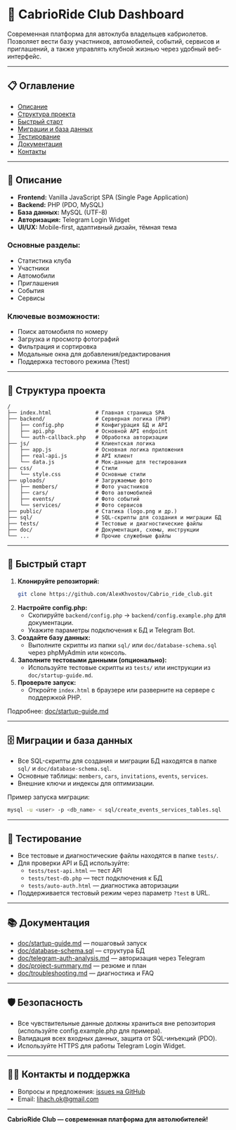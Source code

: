 # 🚗 CabrioRide Club Dashboard

Современная платформа для автоклуба владельцев кабриолетов. Позволяет вести базу участников, автомобилей, событий, сервисов и приглашений, а также управлять клубной жизнью через удобный веб-интерфейс.

---

## 📋 Оглавление
- [Описание](#описание)
- [Структура проекта](#структура-проекта)
- [Быстрый старт](#быстрый-старт)
- [Миграции и база данных](#миграции-и-база-данных)
- [Тестирование](#тестирование)
- [Документация](#документация)
- [Контакты](#контакты)

---

## 📝 Описание
- **Frontend:** Vanilla JavaScript SPA (Single Page Application)
- **Backend:** PHP (PDO, MySQL)
- **База данных:** MySQL (UTF-8)
- **Авторизация:** Telegram Login Widget
- **UI/UX:** Mobile-first, адаптивный дизайн, тёмная тема

### Основные разделы:
- Статистика клуба
- Участники
- Автомобили
- Приглашения
- События
- Сервисы

### Ключевые возможности:
- Поиск автомобиля по номеру
- Загрузка и просмотр фотографий
- Фильтрация и сортировка
- Модальные окна для добавления/редактирования
- Поддержка тестового режима (?test)

---

## 📁 Структура проекта
```
/
├── index.html              # Главная страница SPA
├── backend/                # Серверная логика (PHP)
│   ├── config.php          # Конфигурация БД и API
│   ├── api.php             # Основной API endpoint
│   └── auth-callback.php   # Обработка авторизации
├── js/                     # Клиентская логика
│   ├── app.js              # Основная логика приложения
│   ├── real-api.js         # API клиент
│   └── data.js             # Мок-данные для тестирования
├── css/                    # Стили
│   └── style.css           # Основные стили
├── uploads/                # Загружаемые фото
│   ├── members/            # Фото участников
│   ├── cars/               # Фото автомобилей
│   ├── events/             # Фото событий
│   └── services/           # Фото сервисов
├── public/                 # Статика (logo.png и др.)
├── sql/                    # SQL-скрипты для создания и миграции БД
├── tests/                  # Тестовые и диагностические файлы
├── doc/                    # Документация, схемы, инструкции
└── ...                     # Прочие служебные файлы
```

---

## 🚀 Быстрый старт

1. **Клонируйте репозиторий:**
   ```bash
   git clone https://github.com/AlexKhvostov/Cabrio_ride_club.git
   ```
2. **Настройте config.php:**
   - Скопируйте `backend/config.php` → `backend/config.example.php` для документации.
   - Укажите параметры подключения к БД и Telegram Bot.
3. **Создайте базу данных:**
   - Выполните скрипты из папки `sql/` или `doc/database-schema.sql` через phpMyAdmin или консоль.
4. **Заполните тестовыми данными (опционально):**
   - Используйте тестовые скрипты из `tests/` или инструкции из `doc/startup-guide.md`.
5. **Проверьте запуск:**
   - Откройте `index.html` в браузере или разверните на сервере с поддержкой PHP.

Подробнее: [doc/startup-guide.md](doc/startup-guide.md)

---

## 🗄️ Миграции и база данных
- Все SQL-скрипты для создания и миграции БД находятся в папке `sql/` и `doc/database-schema.sql`.
- Основные таблицы: `members`, `cars`, `invitations`, `events`, `services`.
- Внешние ключи и индексы для оптимизации.

Пример запуска миграции:
```bash
mysql -u <user> -p <db_name> < sql/create_events_services_tables.sql
```

---

## 🧪 Тестирование
- Все тестовые и диагностические файлы находятся в папке `tests/`.
- Для проверки API и БД используйте:
  - `tests/test-api.html` — тест API
  - `tests/test-db.php` — тест подключения к БД
  - `tests/auto-auth.html` — диагностика авторизации
- Поддерживается тестовый режим через параметр `?test` в URL.

---

## 📚 Документация
- [doc/startup-guide.md](doc/startup-guide.md) — пошаговый запуск
- [doc/database-schema.sql](doc/database-schema.sql) — структура БД
- [doc/telegram-auth-analysis.md](doc/telegram-auth-analysis.md) — авторизация через Telegram
- [doc/project-summary.md](doc/project-summary.md) — резюме и план
- [doc/troubleshooting.md](doc/troubleshooting.md) — диагностика и FAQ

---

## 🛡️ Безопасность
- Все чувствительные данные должны храниться вне репозитория (используйте config.example.php для примера).
- Валидация всех входных данных, защита от SQL-инъекций (PDO).
- Используйте HTTPS для работы Telegram Login Widget.

---

## 👨‍💻 Контакты и поддержка
- Вопросы и предложения: [issues на GitHub](https://github.com/AlexKhvostov/Cabrio_ride_club/issues)
- Email: lihach.ok@gmail.com

---

**CabrioRide Club — современная платформа для автолюбителей!**
